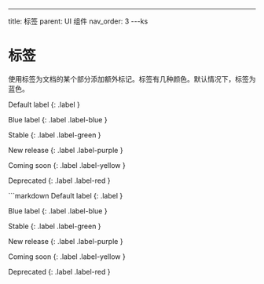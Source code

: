 ---
title: 标签
parent: UI 组件
nav_order: 3
---ks

# 标签

使用标签为文档的某个部分添加额外标记。标签有几种颜色。默认情况下，标签为蓝色。

<div class="code-example" markdown="1">
Default label
{: .label }

Blue label
{: .label .label-blue }

Stable
{: .label .label-green }

New release
{: .label .label-purple }

Coming soon
{: .label .label-yellow }

Deprecated
{: .label .label-red }
</div>
```markdown
Default label
{: .label }

Blue label
{: .label .label-blue }

Stable
{: .label .label-green }

New release
{: .label .label-purple }

Coming soon
{: .label .label-yellow }

Deprecated
{: .label .label-red }
```
